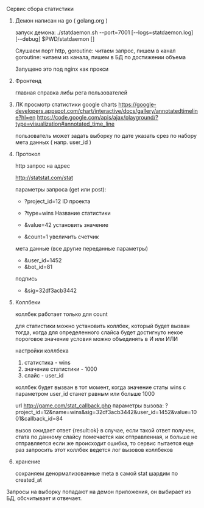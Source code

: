 Сервис сбора статистики

1) Демон
	написан на go ( golang.org ) 

	запуск демона: 
	./statdaemon.sh --port=7001 [--logs=statdaemon.log]  [--debug]
	$PWD/statdaemon []
	
	Слушаем порт http, 
		goroutine: читаем запрос, пишем в канал
		goroutine: читаем из канала, пишем в БД по достижении объема

	Запущено это под nginx как прокси

2) Фронтенд

	главная
	справка
	либы
	рега пользователей

3) ЛК
	просмотр статистики google charts 
	https://google-developers.appspot.com/chart/interactive/docs/gallery/annotatedtimeline?hl=en
	https://code.google.com/apis/ajax/playground/?type=visualization#annotated_time_line
	
	пользователь может
	  задать выборку по дате
	  указать срез по набору мета данных ( напр. user_id )

4) Протокол 

	http запрос на адрес

	http://statstat.com/stat

	параметры запроса (get или post):

	 - ?project_id=12 ID проекта

	 - ?type=wins Название статистики
	 - &value=42 установить значение
	 - &count=1 увеличить счетчик

	мета данные (все другие переданные параметры)
	 - &user_id=1452
	 - &bot_id=81 

	подпись
	 - &sig=32df3acb3442

5) Коллбеки

	коллбек работает только для count

	для статистики можно установить коллбек, который будет вызван тогда, когда для 
	определенного слайса будет достигнуто некое пороговое значение
	условия можно объединять в И или ИЛИ

	настройки коллбека

	1) статистика - wins
	2) значение статистики - 1000
	2) слайс - user_id

	коллбек будет вызван в тот момент, 
	когда значение статы wins с параметром user_id станет равным или больше 1000 

	url http://game.com/stat_callback.php
	параметры вызова:
	?project_id=12&name=wins&sig=32df3acb3442&user_id=1452&value=1001&callback_id=84
	
	вызов ожидает ответ {result:ok}
	в случае, если такой ответ получен, стата по данному слайсу помечается как отправленная, и больше не отправляется
	если же происходит ошибка, то сервис пытается еще раз запросить этот коллбек
	ведется лог вызовов коллбеков

6) хранение

	сохраняем денормализованные meta в самой stat
	шардим по created_at
	
Запросы на выборку попадают на демон приложения, 
он выбирает из БД, обсчитывает и отвечает.

